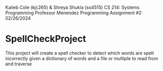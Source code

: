Kaileb Cole (kjc265) & Shreya Shukla (ss4515)
CS 214: Systems Programming
Professor Menendez
Programming Assignment #2
02/26/2024

# SpellCheckProject
 This project will create a spell checker to detect which words are spelt incorrectly given a dictionary of words and a file or multiple to read from and traverse
